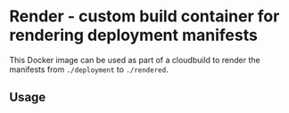 # Render - custom build container for rendering deployment manifests

This Docker image can be used as part of a cloudbuild to render the manifests from `./deployment` to `./rendered`.

## Usage

